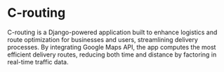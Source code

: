 # C-routing
C-routing is a Django-powered application built to enhance logistics and route optimization for businesses and users, streamlining delivery processes. By integrating Google Maps API, the app computes the most efficient delivery routes, reducing both time and distance by factoring in real-time traffic data.
